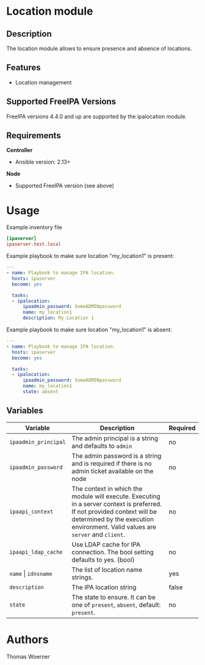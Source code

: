 Location module
===============

Description
-----------

The location module allows to ensure presence and absence of locations.

Features
--------

* Location management


Supported FreeIPA Versions
--------------------------

FreeIPA versions 4.4.0 and up are supported by the ipalocation module.


Requirements
------------

**Controller**
* Ansible version: 2.13+

**Node**
* Supported FreeIPA version (see above)


Usage
=====

Example inventory file

```ini
[ipaserver]
ipaserver.test.local
```


Example playbook to make sure location "my_location1" is present:

```yaml
---
- name: Playbook to manage IPA location.
  hosts: ipaserver
  become: yes

  tasks:
  - ipalocation:
      ipaadmin_password: SomeADMINpassword
      name: my_location1
      description: My Location 1
```


Example playbook to make sure location "my_location1" is absent:

```yaml
---
- name: Playbook to manage IPA location.
  hosts: ipaserver
  become: yes

  tasks:
  - ipalocation:
      ipaadmin_password: SomeADMINpassword
      name: my_location1
      state: absent
```


Variables
---------

Variable | Description | Required
-------- | ----------- | --------
`ipaadmin_principal` | The admin principal is a string and defaults to `admin` | no
`ipaadmin_password` | The admin password is a string and is required if there is no admin ticket available on the node | no
`ipaapi_context` | The context in which the module will execute. Executing in a server context is preferred. If not provided context will be determined by the execution environment. Valid values are `server` and `client`. | no
`ipaapi_ldap_cache` | Use LDAP cache for IPA connection. The bool setting defaults to yes. (bool) | no
`name` \| `idnsname` | The list of location name strings. | yes
`description` | The IPA location string | false
`state` | The state to ensure. It can be one of `present`, `absent`, default: `present`. | no


Authors
=======

Thomas Woerner
